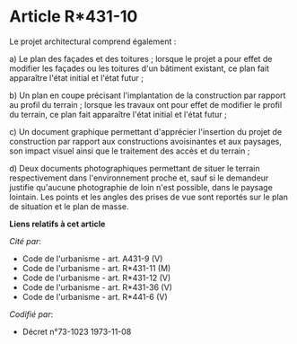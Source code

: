 # Article R*431-10

Le projet architectural comprend également :

a) Le plan des façades et des toitures ; lorsque le projet a pour effet de modifier les façades ou les toitures d'un bâtiment
existant, ce plan fait apparaître l'état initial et l'état futur ;

b) Un plan en coupe précisant l'implantation de la construction par rapport au profil du terrain ; lorsque les travaux ont
pour effet de modifier le profil du terrain, ce plan fait apparaître l'état initial et l'état futur ;

c) Un document graphique permettant d'apprécier l'insertion du projet de construction par rapport aux constructions
avoisinantes et aux paysages, son impact visuel ainsi que le traitement des accès et du terrain ;

d) Deux documents photographiques permettant de situer le terrain respectivement dans l'environnement proche et, sauf si le
demandeur justifie qu'aucune photographie de loin n'est possible, dans le paysage lointain. Les points et les angles des
prises de vue sont reportés sur le plan de situation et le plan de masse.

**Liens relatifs à cet article**

_Cité par_:

  - Code de l'urbanisme - art. A431-9 (V)
  - Code de l'urbanisme - art. R*431-11 (M)
  - Code de l'urbanisme - art. R*431-12 (V)
  - Code de l'urbanisme - art. R*431-36 (V)
  - Code de l'urbanisme - art. R*441-6 (V)

_Codifié par_:

  - Décret n°73-1023 1973-11-08
